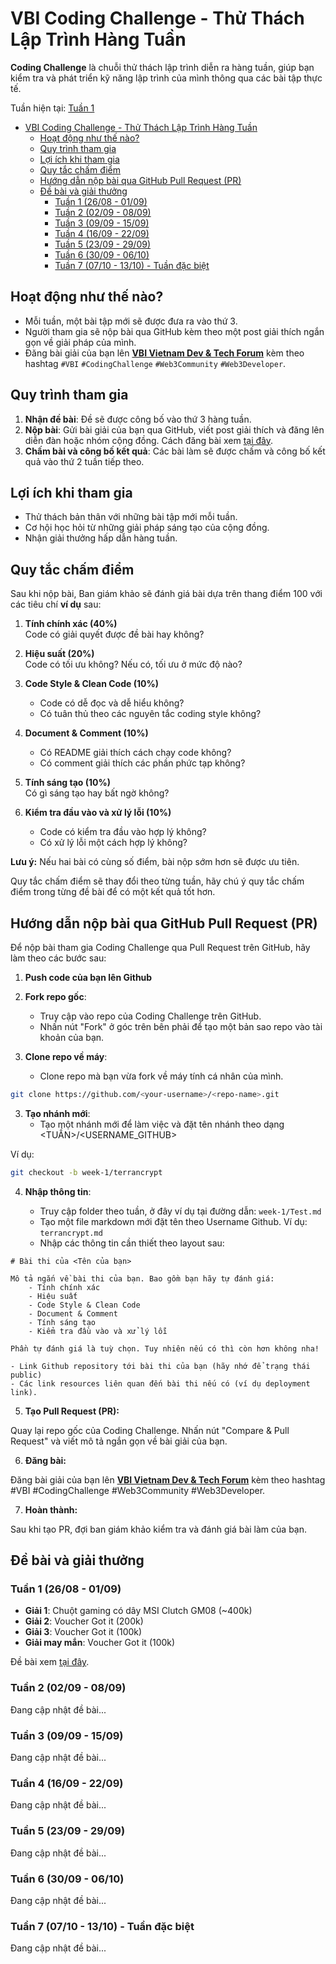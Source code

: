 # VBI Coding Challenge - Thử Thách Lập Trình Hàng Tuần

**Coding Challenge** là chuỗi thử thách lập trình diễn ra hàng tuần, giúp bạn kiểm tra và phát triển kỹ năng lập trình của mình thông qua các bài tập thực tế.

Tuần hiện tại: [Tuần 1](#tuần-1-2608---0109)

- [VBI Coding Challenge - Thử Thách Lập Trình Hàng Tuần](#vbi-coding-challenge---thử-thách-lập-trình-hàng-tuần)
  - [Hoạt động như thế nào?](#hoạt-động-như-thế-nào)
  - [Quy trình tham gia](#quy-trình-tham-gia)
  - [Lợi ích khi tham gia](#lợi-ích-khi-tham-gia)
  - [Quy tắc chấm điểm](#quy-tắc-chấm-điểm)
  - [Hướng dẫn nộp bài qua GitHub Pull Request (PR)](#hướng-dẫn-nộp-bài-qua-github-pull-request-pr)
  - [Đề bài và giải thưởng](#đề-bài-và-giải-thưởng)
    - [Tuần 1 (26/08 - 01/09)](#tuần-1-2608---0109)
    - [Tuần 2 (02/09 - 08/09)](#tuần-2-0209---0809)
    - [Tuần 3 (09/09 - 15/09)](#tuần-3-0909---1509)
    - [Tuần 4 (16/09 - 22/09)](#tuần-4-1609---2209)
    - [Tuần 5 (23/09 - 29/09)](#tuần-5-2309---2909)
    - [Tuần 6 (30/09 - 06/10)](#tuần-6-3009---0610)
    - [Tuần 7 (07/10 - 13/10) - Tuần đặc biệt](#tuần-7-0710---1310---tuần-đặc-biệt)


## Hoạt động như thế nào?

- Mỗi tuần, một bài tập mới sẽ được đưa ra vào thứ 3.
- Người tham gia sẽ nộp bài qua GitHub kèm theo một post giải thích ngắn gọn về giải pháp của mình.
- Đăng bài giải của bạn lên **[VBI Vietnam Dev & Tech Forum](https://www.facebook.com/groups/529546081751025)** kèm theo hashtag `#VBI` `#CodingChallenge` `#Web3Community` `#Web3Developer`.

## Quy trình tham gia

1. **Nhận đề bài**: Đề sẽ được công bố vào thứ 3 hàng tuần.
2. **Nộp bài**: Gửi bài giải của bạn qua GitHub, viết post giải thích và đăng lên diễn đàn hoặc nhóm cộng đồng. 
    Cách đăng bài xem [tại đây](#hướng-dẫn-nộp-bài-qua-github-pull-request-pr).
3. **Chấm bài và công bố kết quả**: Các bài làm sẽ được chấm và công bố kết quả vào thứ 2 tuần tiếp theo.

## Lợi ích khi tham gia
- Thử thách bản thân với những bài tập mới mỗi tuần.
- Cơ hội học hỏi từ những giải pháp sáng tạo của cộng đồng.
- Nhận giải thưởng hấp dẫn hàng tuần.

## Quy tắc chấm điểm

Sau khi nộp bài, Ban giám khảo sẽ đánh giá bài dựa trên thang điểm 100 với các tiêu chí **ví dụ** sau:

1. **Tính chính xác (40%)**  
   Code có giải quyết được đề bài hay không?

2. **Hiệu suất (20%)**  
   Code có tối ưu không? Nếu có, tối ưu ở mức độ nào?

3. **Code Style & Clean Code (10%)**  
   - Code có dễ đọc và dễ hiểu không?  
   - Có tuân thủ theo các nguyên tắc coding style không?

4. **Document & Comment (10%)**  
   - Có README giải thích cách chạy code không?  
   - Có comment giải thích các phần phức tạp không?

5. **Tính sáng tạo (10%)**  
   Có gì sáng tạo hay bất ngờ không?

6. **Kiểm tra đầu vào và xử lý lỗi (10%)**  
   - Code có kiểm tra đầu vào hợp lý không?  
   - Có xử lý lỗi một cách hợp lý không?

**Lưu ý:** Nếu hai bài có cùng số điểm, bài nộp sớm hơn sẽ được ưu tiên. 

Quy tắc chấm điểm sẽ thay đổi theo từng tuần, hãy chú ý quy tắc chấm điểm trong từng đề bài để có một kết quả tốt hơn.

## Hướng dẫn nộp bài qua GitHub Pull Request (PR)

Để nộp bài tham gia Coding Challenge qua Pull Request trên GitHub, hãy làm theo các bước sau:

1. **Push code của bạn lên Github**

1. **Fork repo gốc**:
   - Truy cập vào repo của Coding Challenge trên GitHub.
   - Nhấn nút "Fork" ở góc trên bên phải để tạo một bản sao repo vào tài khoản của bạn.
  
2. **Clone repo về máy**:
   - Clone repo mà bạn vừa fork về máy tính cá nhân của mình.
```bash
git clone https://github.com/<your-username>/<repo-name>.git
```

3. **Tạo nhánh mới**:
   - Tạo một nhánh mới để làm việc và đặt tên nhánh theo dạng <TUẦN>/<USERNAME_GITHUB>

Ví dụ: 
```bash
git checkout -b week-1/terrancrypt
```

4. **Nhập thông tin**:
   
   - Truy cập folder theo tuần, ở đây ví dụ tại đường dẫn: `week-1/Test.md`
   - Tạo một file markdown mới đặt tên theo Username Github. Ví dụ: `terrancrypt.md`
   - Nhập các thông tin cần thiết theo layout sau:
```
# Bài thi của <Tên của bạn>

Mô tả ngắn về bài thi của bạn. Bao gồm bạn hãy tự đánh giá:
    - Tính chính xác
    - Hiệu suất
    - Code Style & Clean Code
    - Document & Comment
    - Tính sáng tạo
    - Kiểm tra đầu vào và xử lý lỗi 

Phần tự đánh giá là tuỳ chọn. Tuy nhiên nếu có thì còn hơn không nha!

- Link Github repository tới bài thi của bạn (hãy nhớ để trạng thái public)
- Các link resources liên quan đến bài thi nếu có (ví dụ deployment link).
```

5. **Tạo Pull Request (PR):**

Quay lại repo gốc của Coding Challenge.
Nhấn nút "Compare & Pull Request" và viết mô tả ngắn gọn về bài giải của bạn.

6. **Đăng bài:**

Đăng bài giải của bạn lên **[VBI Vietnam Dev & Tech Forum](https://www.facebook.com/groups/529546081751025)** kèm theo hashtag #VBI #CodingChallenge #Web3Community #Web3Developer.

7. **Hoàn thành:**

Sau khi tạo PR, đợi ban giám khảo kiểm tra và đánh giá bài làm của bạn.

## Đề bài và giải thưởng

### Tuần 1 (26/08 - 01/09)
- **Giải 1**: Chuột gaming có dây MSI Clutch GM08 (~400k)
- **Giải 2**: Voucher Got it (200k)
- **Giải 3**: Voucher Got it (100k)
- **Giải may mắn**: Voucher Got it (100k)

Đề bài xem [tại đây](https://github.com/openedu101/vbi-code-challenge/tree/week-1).

### Tuần 2 (02/09 - 08/09)


Đang cập nhật đề bài...

### Tuần 3 (09/09 - 15/09)


Đang cập nhật đề bài...

### Tuần 4 (16/09 - 22/09)


Đang cập nhật đề bài...

### Tuần 5 (23/09 - 29/09)


Đang cập nhật đề bài...

### Tuần 6 (30/09 - 06/10)


Đang cập nhật đề bài...

### Tuần 7 (07/10 - 13/10) - Tuần đặc biệt


Đang cập nhật đề bài...